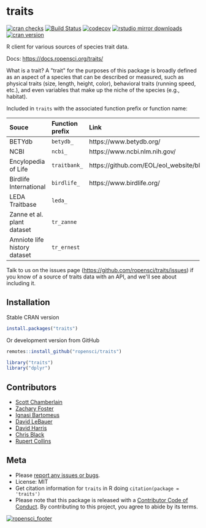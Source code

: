 traits
=======



[![cran checks](https://badges.cranchecks.info/worst/traits)](https://badges.cranchecks.info/pkgs/traits)
[![Build Status](https://app.travis-ci.com/ropensci/traits.svg?branch=master)](https://app.travis-ci.com/ropensci/traits)
[![codecov](https://app.codecov.io/gh/ropensci/traits/branch/master/graph/badge.svg)](https://app.codecov.io/gh/ropensci/traits)
[![rstudio mirror downloads](https://cranlogs.r-pkg.org/badges/traits)](https://github.com/r-hub/cranlogs.app)
[![cran version](https://www.r-pkg.org/badges/version/traits)](https://CRAN.R-project.org/package=traits)

R client for various sources of species trait data.

Docs: https://docs.ropensci.org/traits/

What is a trait? A "trait" for the purposes of this package is broadly defined as an aspect of a species that can be described or measured, such as physical traits (size, length, height, color), behavioral traits (running speed, etc.), and even variables that make up the niche of the species (e.g., habitat).

Included in `traits` with the associated function prefix or function name:

<table>
<colgroup>
<col style="text-align:left;"/>
<col style="text-align:left;"/>
<col style="text-align:left;"/>
<col style="text-align:left;"/>
</colgroup>

<thead>
<tr>
  <th style="text-align:left;">Souce</th>
  <th style="text-align:left;">Function prefix</th>
  <th style="text-align:left;">Link</th>
</tr>
</thead>

<tbody>
<tr>
  <td style="text-align:left;">BETYdb</td>
  <td style="text-align:left;"><code>betydb_</code></td>
  <td style="text-align:left;">https://www.betydb.org/</td>
</tr>
<tr>
  <td style="text-align:left;">NCBI</td>
  <td style="text-align:left;"><code>ncbi_</code></td>
  <td style="text-align:left;">https://www.ncbi.nlm.nih.gov/</td>
</tr>
<tr>
  <td style="text-align:left;">Encylopedia of Life</td>
  <td style="text-align:left;"><code>traitbank_</code></td>
  <td style="text-align:left;">https://github.com/EOL/eol_website/blob/master/doc/api.md</td>
</tr>
<tr>
  <td style="text-align:left;">Birdlife International</td>
  <td style="text-align:left;"><code>birdlife_</code></td>
  <td style="text-align:left;">https://www.birdlife.org/</td>
</tr>
<tr>
  <td style="text-align:left;">LEDA Traitbase</td>
  <td style="text-align:left;"><code>leda_</code></td>
  <td style="text-align:left;"></td>
</tr>
<tr>
  <td style="text-align:left;">Zanne et al. plant dataset</td>
  <td style="text-align:left;"><code>tr_zanne</code></td>
  <td style="text-align:left;"></td>
</tr>
<tr>
  <td style="text-align:left;">Amniote life history dataset</td>
  <td style="text-align:left;"><code>tr_ernest</code></td>
  <td style="text-align:left;"></td>
</tr>
</tbody>
</table>


Talk to us on the issues page (https://github.com/ropensci/traits/issues) if you know of a source of traits data with an API, and we'll see about including it.

## Installation

Stable CRAN version


```r
install.packages("traits")
```

Or development version from GitHub


```r
remotes::install_github("ropensci/traits")
```


```r
library("traits")
library("dplyr")
```

## Contributors

* [Scott Chamberlain](https://github.com/sckott)
* [Zachary Foster](https://github.com/zachary-foster)
* [Ignasi Bartomeus](https://github.com/ibartomeus)
* [David LeBauer](https://github.com/dlebauer)
* [David Harris](https://github.com/davharris)
* [Chris Black](https://github.com/infotroph)
* [Rupert Collins](https://github.com/boopsboops)

## Meta

* Please [report any issues or bugs](https://github.com/ropensci/traits/issues).
* License: MIT
* Get citation information for `traits` in R doing `citation(package = 'traits')`
* Please note that this package is released with a [Contributor Code of Conduct](https://ropensci.org/code-of-conduct/). By contributing to this project, you agree to abide by its terms.

[![ropensci_footer](https://ropensci.org/public_images/github_footer.png)](https://ropensci.org)

